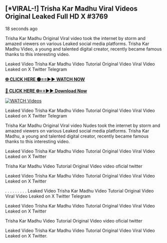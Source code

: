 ## [*VIRAL-!] Trisha Kar Madhu Viral Videos Original Leaked Full HD X #3769

18 seconds ago

Trisha Kar Madhu Original Viral video took the internet by storm and amazed viewers on various Leaked social media platforms. Trisha Kar Madhu Video, a young and talented digital creator, recently became famous thanks to this interesting video.

Leaked Video Trisha Kar Madhu Video Tutorial Original Video Viral Video Leaked on X Twitter Telegram

**[🌐 CLICK HERE 🟢==►► WATCH NOW](https://russelviper69.blogspot.com/p/valo-video.html)**

**[🔴 CLICK HERE 🌐==►► Download Now](https://russelviper69.blogspot.com/p/valo-video.html)**

[![WATCH Videos](https://i.imgur.com/dJHk4Zq.gif)](https://russelviper69.blogspot.com/p/valo-video.html)

Leaked Video Trisha Kar Madhu Video Tutorial Original Video Viral Video Leaked on X Twitter Telegram

Trisha Kar Madhu Original Viral video Nudes took the internet by storm and amazed viewers on various Leaked social media platforms. Trisha Kar Madhu, a young and talented digital creator, recently became famous thanks to this interesting video.

Leaked Video Trisha Kar Madhu Video Tutorial Original Video Viral Video Leaked on X Twitter

Trisha Kar Madhu Video Tutorial Original Video video oficial twitter

Leaked Video Trisha Kar Madhu Video Tutorial Original Video Viral Video Leaked on X Twitter

. . . . . . . . . Leaked Video Trisha Kar Madhu Video Tutorial Original Video Viral Video Leaked on X Twitter Telegram

Leaked Video Trisha Kar Madhu Video Tutorial Original Video Viral Video Leaked on X Twitter

Trisha Kar Madhu Video Tutorial Original Video video oficial twitter

Leaked Video Trisha Kar Madhu Video Tutorial Original Video Viral Video Leaked on X Twitter.